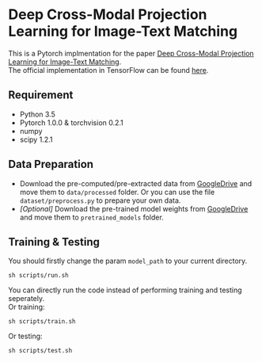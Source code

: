 # Deep Cross-Modal Projection Learning for Image-Text Matching
This is a Pytorch implmentation for the paper [Deep Cross-Modal Projection Learning for Image-Text Matching](http://openaccess.thecvf.com/content_ECCV_2018/papers/Ying_Zhang_Deep_Cross-Modal_Projection_ECCV_2018_paper.pdf).   
The official implementation in TensorFlow can be found [here](https://github.com/YingZhangDUT/Cross-Modal-Projection-Learning).   
## Requirement   
* Python 3.5 
* Pytorch 1.0.0 & torchvision 0.2.1
* numpy
* scipy 1.2.1 

## Data Preparation
- Download the pre-computed/pre-extracted data from [GoogleDrive](https://drive.google.com/drive/folders/1Nbx5Oa5746_uAcuRi73DmuhQhrxvrAc9?usp=sharing) and move them to ```data/processed``` folder. Or you can use the file ```dataset/preprocess.py``` to prepare your own data.
- *[Optional]* Download the pre-trained model weights from [GoogleDrive](https://drive.google.com/drive/folders/1LtTjWeGuLNvQYMTjdrYbdVjbxr7bLQQC?usp=sharing) and move them to ```pretrained_models``` folder.

## Training & Testing
You should firstly change the param ```model_path``` to your current directory.   
```
sh scripts/run.sh
```
You can directly run the code instead of performing training and testing seperately.   
Or training:  
```
sh scripts/train.sh  
```
Or testing:
```
sh scripts/test.sh  
```

